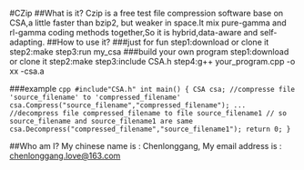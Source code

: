 #CZip
##What is it?
Czip is a free test file compression software base on CSA,a little faster than bzip2,
	 but weaker in space.It mix pure-gamma and rl-gamma coding methods together,So it is 
	 hybrid,data-aware and self-adapting.
##How to use it?
###just for fun
	 step1:download or clone it
	 step2:make
	 step3:run my_csa
###build your own program
	 step1:download or clone it
	 step2:make
	 step3:include CSA.h
	 step4:g++ your_program.cpp -o xx -csa.a

###example
	 ```cpp
	#include"CSA.h"
	int main()
    {
		CSA csa;
		//compresse file 'source_filename' to 'compressed_filename'
		csa.Compress("source_filename","compressed_filename");
		...
		//decompress file compressed_filename to file source_filename1
		// so source_filename and source_filename1 are same
		csa.Decompress("compressed_filename","source_filename1");
		return 0;
	}
	```

##Who am I?
	My chinese  name is :  Chenlonggang, 
	My email address is :  chenlonggang.love@163.com
	
